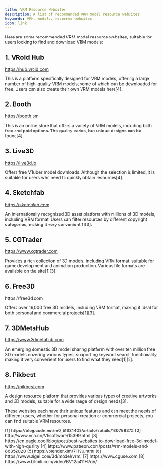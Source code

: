 ```yaml
---
title: VRM Resource Websites
description: A list of recommended VRM model resource websites
keywords: VRM, models, resource websites
icon: link
---
```


Here are some recommended VRM model resource websites, suitable for users looking to find and download VRM models:

## 1. VRoid Hub

<https://hub.vroid.com>

This is a platform specifically designed for VRM models, offering a large number of high-quality VRM models, some of which can be downloaded for free. Users can also create their own VRM models here\[4\].

## 2. Booth

<https://booth.pm>

This is an online store that offers a variety of VRM models, including both free and paid options. The quality varies, but unique designs can be found\[4\].

## 3. Live3D

<https://live3d.io>

Offers free VTuber model downloads. Although the selection is limited, it is suitable for users who need to quickly obtain resources\[4\].

## 4. Sketchfab

<https://sketchfab.com>

An internationally recognized 3D asset platform with millions of 3D models, including VRM format. Users can filter resources by different copyright categories, making it very convenient\[1\][3\].

## 5. CGTrader

<https://www.cgtrader.com>

Provides a rich collection of 3D models, including VRM format, suitable for game development and animation production. Various file formats are available on the site\[1\][3\].

## 6. Free3D

<https://free3d.com>

Offers over 16,000 free 3D models, including VRM format, making it ideal for both personal and commercial projects\[1\][3\].

## 7. 3DMetaHub

<https://www.3dmetahub.com>

An emerging domestic 3D model sharing platform with over ten million free 3D models covering various types, supporting keyword search functionality, making it very convenient for users to find what they need\[1\][2\].

## 8. Pikbest

<https://pikbest.com>

A design resource platform that provides various types of creative artworks and 3D models, suitable for a wide range of design needs\[3\].

These websites each have their unique features and can meet the needs of different users, whether for personal creation or commercial projects, you can find suitable VRM resources.

<Accordion title="References">
  [1] https://blog.csdn.net/m0_51631403/article/details/139758372  
  [2] http://www.vrja.cn/VRsoftware/15399.html  
  [3] https://cn.eagle.cool/blog/post/best-websites-to-download-free-3d-model-with-high-quality  
  [4] https://www.patreon.com/posts/vrm-models-and-86352020  
  [5] https://blender.kim/71190.html  
  [6] https://www.aigei.com/3d/model/vrm/  
  [7] https://www.cguse.com  
  [8] https://www.bilibili.com/video/BV12a411H7oV/
</Accordion>

